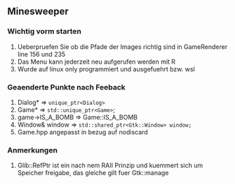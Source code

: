 ## Minesweeper

### Wichtig vorm starten
1. Ueberpruefen Sie ob die Pfade der Images richtig sind in GameRenderer line 156 und 235 
2. Das Menu kann jederzeit neu aufgerufen werden mit R
3. Wurde auf linux only programmiert und ausgefuehrt bzw. wsl

### Geaenderte Punkte nach Feeback
1. Dialog* => `unique_ptr<Dialog>`
2. Game* => `std::unique_ptr<Game>`;
3. game->IS_A_BOMB => Game::IS_A_BOMB
4. Window& window => `std::shared_ptr<Gtk::Window> window;`
5. Game.hpp angepasst in bezug auf nodiscard


### Anmerkungen
1. Glib::RefPtr ist ein nach nem RAII Prinzip und kuemmert sich um Speicher freigabe, das gleiche gilt fuer  Gtk::manage
